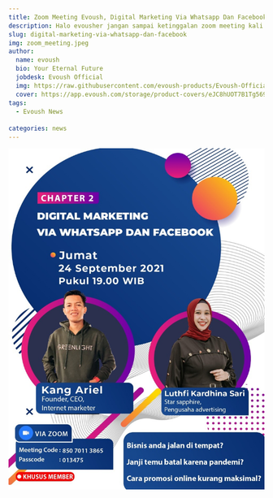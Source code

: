 ```yaml
---
title: Zoom Meeting Evoush, Digital Marketing Via Whatsapp Dan Facebook
description: Halo evousher jangan sampai ketinggalan zoom meeting kali ini, sesuai judul yang sudah dibuka diatas, sepertinya akan ada banyak informasi dan pengetahuan untuk memaksimalkan bisnis evoush ...
slug: digital-marketing-via-whatsapp-dan-facebook
img: zoom_meeting.jpeg
author:
  name: evoush
  bio: Your Eternal Future
  jobdesk: Evoush Official
  img: https://raw.githubusercontent.com/evoush-products/Evoush-Official-Website/master/static/icon_128.png
  cover: https://app.evoush.com/storage/product-covers/eJC8hUOT7B1Tg56943hWhsI9KMH8k7CdRe2OFDbo.jpg
tags:
  - Evoush News

categories: news
---  
```


<img src="https://raw.githubusercontent.com/evoush-products/bahan_evoush/main/event/zoom_meeting.jpeg" class="img-fluid">